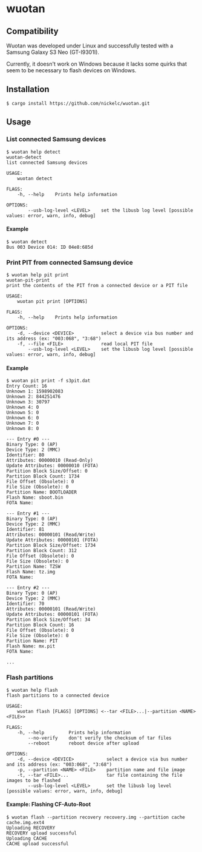 # wuotan

## Compatibility

Wuotan was developed under Linux and successfully tested with a Samsung Galaxy S3 Neo (GT-I9301I).

Currently, it doesn't work on Windows because it lacks some quirks that
seem to be necessary to flash devices on Windows.

## Installation

```
$ cargo install https://github.com/nickelc/wuotan.git
```

## Usage

### List connected Samsung devices
```
$ wuotan help detect
wuotan-detect 
list connected Samsung devices

USAGE:
    wuotan detect

FLAGS:
    -h, --help    Prints help information

OPTIONS:
        --usb-log-level <LEVEL>    set the libusb log level [possible values: error, warn, info, debug]
```

#### Example
```
$ wuotan detect
Bus 003 Device 014: ID 04e8:685d
```

### Print PIT from connected Samsung device
```
$ wuotan help pit print
wuotan-pit-print
print the contents of the PIT from a connected device or a PIT file

USAGE:
    wuotan pit print [OPTIONS]

FLAGS:
    -h, --help    Prints help information

OPTIONS:
    -d, --device <DEVICE>          select a device via bus number and its address (ex: "003:068", "3:68")
    -f, --file <FILE>              read local PIT file
        --usb-log-level <LEVEL>    set the libusb log level [possible values: error, warn, info, debug]
```

#### Example
```
$ wuotan pit print -f s3pit.dat
Entry Count: 16
Unknown 1: 1598902083
Unknown 2: 844251476
Unknown 3: 30797
Unknown 4: 0
Unknown 5: 0
Unknown 6: 0
Unknown 7: 0
Unknown 8: 0

--- Entry #0 ---
Binary Type: 0 (AP)
Device Type: 2 (MMC)
Identifier: 80
Attributes: 00000010 (Read-Only)
Update Attributes: 00000010 (FOTA)
Partition Block Size/Offset: 0
Partition Block Count: 1734
File Offset (Obsolete): 0
File Size (Obsolete): 0
Partition Name: BOOTLOADER
Flash Name: sboot.bin
FOTA Name:

--- Entry #1 ---
Binary Type: 0 (AP)
Device Type: 2 (MMC)
Identifier: 81
Attributes: 00000101 (Read/Write)
Update Attributes: 00000101 (FOTA)
Partition Block Size/Offset: 1734
Partition Block Count: 312
File Offset (Obsolete): 0
File Size (Obsolete): 0
Partition Name: TZSW
Flash Name: tz.img
FOTA Name:

--- Entry #2 ---
Binary Type: 0 (AP)
Device Type: 2 (MMC)
Identifier: 70
Attributes: 00000101 (Read/Write)
Update Attributes: 00000101 (FOTA)
Partition Block Size/Offset: 34
Partition Block Count: 16
File Offset (Obsolete): 0
File Size (Obsolete): 0
Partition Name: PIT
Flash Name: mx.pit
FOTA Name:

...
```

### Flash partitions
```
$ wuotan help flash
flash partitions to a connected device

USAGE:
    wuotan flash [FLAGS] [OPTIONS] <--tar <FILE>...|--partition <NAME> <FILE>>

FLAGS:
    -h, --help         Prints help information
        --no-verify    don't verify the checksum of tar files
        --reboot       reboot device after upload

OPTIONS:
    -d, --device <DEVICE>            select a device via bus number and its address (ex: "003:068", "3:68")
    -p, --partition <NAME> <FILE>    partition name and file image
    -t, --tar <FILE>...              tar file containing the file images to be flashed
        --usb-log-level <LEVEL>      set the libusb log level [possible values: error, warn, info, debug]
```

#### Example: Flashing CF-Auto-Root
```
$ wuotan flash --partition recovery recovery.img --partition cache cache.img.ext4
Uploading RECOVERY
RECOVERY upload successful
Uploading CACHE
CACHE upload successful
```
